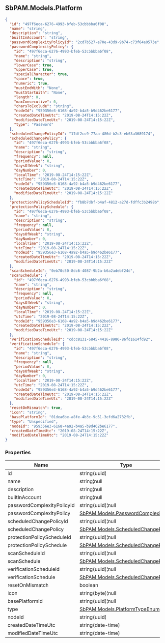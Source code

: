 
<h2 id="tocS_SbPAM.Models.Platform">SbPAM.Models.Platform</h2>

<a id="schemasbpam.models.platform"></a>
<a id="schema_SbPAM.Models.Platform"></a>
<a id="tocSsbpam.models.platform"></a>
<a id="tocssbpam.models.platform"></a>

```json
{
  "id": "497f6eca-6276-4993-bfeb-53cbbbba6f08",
  "name": "string",
  "description": "string",
  "builtInAccount": "string",
  "passwordComplexityPolicyId": "2cd7b527-e70e-43d9-9b74-c73f64a0573e",
  "passwordComplexityPolicy": {
    "id": "497f6eca-6276-4993-bfeb-53cbbbba6f08",
    "name": "string",
    "description": "string",
    "lowerCase": true,
    "upperCase": true,
    "specialCharacter": true,
    "space": true,
    "numeric": true,
    "mustEndWith": "None",
    "mustStartWith": "None",
    "length": 0,
    "maxConsecutive": 0,
    "charsToExclude": "string",
    "nodeId": "959356e3-6168-4a92-b4a5-b9d462be6177",
    "createdDateTimeUtc": "2019-08-24T14:15:22Z",
    "modifiedDateTimeUtc": "2019-08-24T14:15:22Z",
    "type": "Password"
  },
  "scheduledChangePolicyId": "17df2cc9-77aa-486d-b2c3-eb63a3689174",
  "scheduledChangePolicy": {
    "id": "497f6eca-6276-4993-bfeb-53cbbbba6f08",
    "name": "string",
    "description": "string",
    "frequency": null,
    "periodValue": 0,
    "daysOfWeek": "string",
    "dayNumber": 0,
    "localTime": "2019-08-24T14:15:22Z",
    "utcTime": "2019-08-24T14:15:22Z",
    "nodeId": "959356e3-6168-4a92-b4a5-b9d462be6177",
    "createdDateTimeUtc": "2019-08-24T14:15:22Z",
    "modifiedDateTimeUtc": "2019-08-24T14:15:22Z"
  },
  "protectionPolicyScheduleId": "fb8b7dbf-b4af-4812-a27d-fdffc3b2498b",
  "protectionPolicySchedule": {
    "id": "497f6eca-6276-4993-bfeb-53cbbbba6f08",
    "name": "string",
    "description": "string",
    "frequency": null,
    "periodValue": 0,
    "daysOfWeek": "string",
    "dayNumber": 0,
    "localTime": "2019-08-24T14:15:22Z",
    "utcTime": "2019-08-24T14:15:22Z",
    "nodeId": "959356e3-6168-4a92-b4a5-b9d462be6177",
    "createdDateTimeUtc": "2019-08-24T14:15:22Z",
    "modifiedDateTimeUtc": "2019-08-24T14:15:22Z"
  },
  "scanScheduleId": "0eb70c50-8dc6-4087-9b2a-b6a2adebf24d",
  "scanSchedule": {
    "id": "497f6eca-6276-4993-bfeb-53cbbbba6f08",
    "name": "string",
    "description": "string",
    "frequency": null,
    "periodValue": 0,
    "daysOfWeek": "string",
    "dayNumber": 0,
    "localTime": "2019-08-24T14:15:22Z",
    "utcTime": "2019-08-24T14:15:22Z",
    "nodeId": "959356e3-6168-4a92-b4a5-b9d462be6177",
    "createdDateTimeUtc": "2019-08-24T14:15:22Z",
    "modifiedDateTimeUtc": "2019-08-24T14:15:22Z"
  },
  "verificationScheduleId": "cdcc8131-6845-4416-8986-86fd1614fd92",
  "verificationSchedule": {
    "id": "497f6eca-6276-4993-bfeb-53cbbbba6f08",
    "name": "string",
    "description": "string",
    "frequency": null,
    "periodValue": 0,
    "daysOfWeek": "string",
    "dayNumber": 0,
    "localTime": "2019-08-24T14:15:22Z",
    "utcTime": "2019-08-24T14:15:22Z",
    "nodeId": "959356e3-6168-4a92-b4a5-b9d462be6177",
    "createdDateTimeUtc": "2019-08-24T14:15:22Z",
    "modifiedDateTimeUtc": "2019-08-24T14:15:22Z"
  },
  "resetOnMismatch": true,
  "icon": "string",
  "basePlatformId": "01dea6be-a8fe-4b3c-9c51-3efd6a2732fb",
  "type": "Unspecified",
  "nodeId": "959356e3-6168-4a92-b4a5-b9d462be6177",
  "createdDateTimeUtc": "2019-08-24T14:15:22Z",
  "modifiedDateTimeUtc": "2019-08-24T14:15:22Z"
}

```

### Properties

|Name|Type|Required|Restrictions|Description|
|---|---|---|---|---|
|id|string(uuid)|false|none|none|
|name|string¦null|false|none|none|
|description|string¦null|false|none|none|
|builtInAccount|string¦null|false|none|none|
|passwordComplexityPolicyId|string(uuid)¦null|false|none|none|
|passwordComplexityPolicy|[SbPAM.Models.PasswordComplexity](../Models/sbpam.models.passwordcomplexity.md)|false|none|none|
|scheduledChangePolicyId|string(uuid)¦null|false|none|none|
|scheduledChangePolicy|[SbPAM.Models.ScheduledChangePolicy](../Models/sbpam.models.scheduledchangepolicy.md)|false|none|none|
|protectionPolicyScheduleId|string(uuid)¦null|false|none|none|
|protectionPolicySchedule|[SbPAM.Models.ScheduledChangePolicy](../Models/sbpam.models.scheduledchangepolicy.md)|false|none|none|
|scanScheduleId|string(uuid)¦null|false|none|none|
|scanSchedule|[SbPAM.Models.ScheduledChangePolicy](../Models/sbpam.models.scheduledchangepolicy.md)|false|none|none|
|verificationScheduleId|string(uuid)¦null|false|none|none|
|verificationSchedule|[SbPAM.Models.ScheduledChangePolicy](../Models/sbpam.models.scheduledchangepolicy.md)|false|none|none|
|resetOnMismatch|boolean|false|none|none|
|icon|string(byte)¦null|false|none|none|
|basePlatformId|string(uuid)¦null|false|none|none|
|type|[SbPAM.Models.PlatformTypeEnum](../Models/sbpam.models.platformtypeenum.md)|false|none|none|
|nodeId|string(uuid)|false|none|none|
|createdDateTimeUtc|string(date-time)|false|none|none|
|modifiedDateTimeUtc|string(date-time)|false|none|none|


